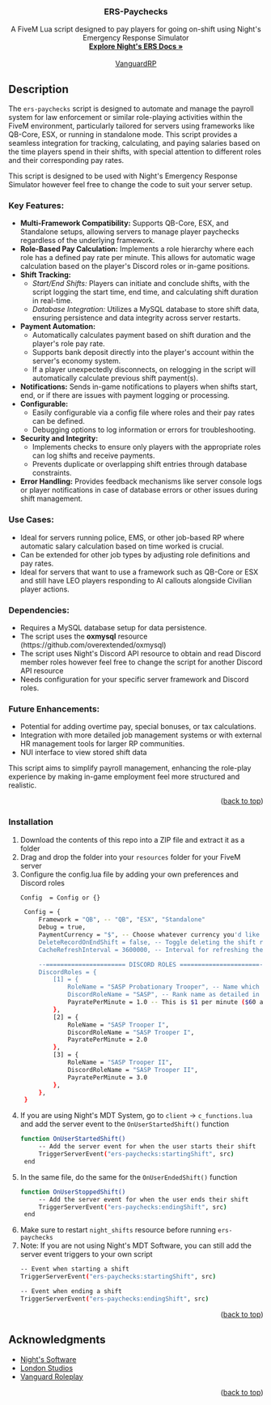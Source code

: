 <a id="readme-top"></a>


<!-- PROJECT LOGO -->
<br />
<div align="center">

<h3 align="center">ERS-Paychecks</h3>

  <p align="center">
    A FiveM Lua script designed to pay players for going on-shift using Night's Emergency Response Simulator
    <br />
    <a href="https://docs.nights-software.com/resources/ers/"><strong>Explore Night's ERS Docs »</strong></a>
    <br />
    <br />
    <a href="https://discord.gg/vgrdrp">VanguardRP</a>
  </p>
</div>


## Description

<p>The <code>ers-paychecks</code> script is designed to automate and manage the payroll system for law enforcement or similar role-playing activities within the FiveM environment, particularly tailored for servers using frameworks like QB-Core, ESX, or running in standalone mode. This script provides a seamless integration for tracking, calculating, and paying salaries based on the time players spend in their shifts, with special attention to different roles and their corresponding pay rates.</p>

<p>This script is designed to be used with Night's Emergency Response Simulator however feel free to change the code to suit
your server setup.</p>

<h3>Key Features:</h3>
<ul>
  <li><strong>Multi-Framework Compatibility:</strong> Supports QB-Core, ESX, and Standalone setups, allowing servers to manage player paychecks regardless of the underlying framework.</li>
  <li><strong>Role-Based Pay Calculation:</strong> Implements a role hierarchy where each role has a defined pay rate per minute. This allows for automatic wage calculation based on the player's Discord roles or in-game positions.</li>
  <li><strong>Shift Tracking:</strong>
    <ul>
      <li><em>Start/End Shifts:</em> Players can initiate and conclude shifts, with the script logging the start time, end time, and calculating shift duration in real-time.</li>
      <li><em>Database Integration:</em> Utilizes a MySQL database to store shift data, ensuring persistence and data integrity across server restarts.</li>
    </ul>
  </li>
  <li><strong>Payment Automation:</strong>
    <ul>
      <li>Automatically calculates payment based on shift duration and the player's role pay rate.</li>
      <li>Supports bank deposit directly into the player's account within the server's economy system.</li>
      <li>If a player unexpectedly disconnects, on relogging in the script will automatically calculate previous shift payment(s).</li>
    </ul>
  </li>
  <li><strong>Notifications:</strong> Sends in-game notifications to players when shifts start, end, or if there are issues with payment logging or processing.</li>
  <li><strong>Configurable:</strong>
    <ul>
      <li>Easily configurable via a config file where roles and their pay rates can be defined.</li>
      <li>Debugging options to log information or errors for troubleshooting.</li>
    </ul>
  </li>
  <li><strong>Security and Integrity:</strong>
    <ul>
      <li>Implements checks to ensure only players with the appropriate roles can log shifts and receive payments.</li>
      <li>Prevents duplicate or overlapping shift entries through database constraints.</li>
    </ul>
  </li>
  <li><strong>Error Handling:</strong> Provides feedback mechanisms like server console logs or player notifications in case of database errors or other issues during shift management.</li>
</ul>

<h3>Use Cases:</h3>
<ul>
  <li>Ideal for servers running police, EMS, or other job-based RP where automatic salary calculation based on time worked is crucial.</li>
  <li>Can be extended for other job types by adjusting role definitions and pay rates.</li>
  <li>Ideal for servers that want to use a framework such as QB-Core or ESX and still have LEO players responding to AI callouts alongside Civilian player actions.</li>
</ul>

<h3>Dependencies:</h3>
<ul>
  <li>Requires a MySQL database setup for data persistence.</li>
  <li>The script uses the <b>oxmysql</b> resource (https://github.com/overextended/oxmysql)
  <li>The script uses Night's Discord API resource to obtain and read Discord member roles however feel free to change the script for another Discord API resource</li>
  <li>Needs configuration for your specific server framework and Discord roles.</li>
</ul>

<h3>Future Enhancements:</h3>
<ul>
  <li>Potential for adding overtime pay, special bonuses, or tax calculations.</li>
  <li>Integration with more detailed job management systems or with external HR management tools for larger RP communities.</li>
  <li>NUI interface to view stored shift data</li>
</ul>

<p>This script aims to simplify payroll management, enhancing the role-play experience by making in-game employment feel more structured and realistic.</p>

<p align="right">(<a href="#readme-top">back to top</a>)</p>

### Installation

1. Download the contents of this repo into a ZIP file and extract it as a folder
2. Drag and drop the folder into your `resources` folder for your FiveM server
3. Configure the config.lua file by adding your own preferences and Discord roles
   ```sh
   Config  = Config or {}

    Config = {
        Framework = "QB", -- "QB", "ESX", "Standalone"
        Debug = true,
        PaymentCurrency = "$", -- Choose whatever currency you'd like $, £, YEN
        DeleteRecordOnEndShift = false, -- Toggle deleting the shift record in MySQL when the player ends their shift.
        CacheRefreshInterval = 3600000, -- Interval for refreshing the cache for player wage rates (set at 1 hour in milliseconds as default)

        --====================== DISCORD ROLES ======================--
        DiscordRoles = {
            [1] = {
                RoleName = "SASP Probationary Trooper", -- Name which is visible
                DiscordRoleName = "SASP", -- Rank name as detailed in Night's Discord API Config.lua
                PayratePerMinute = 1.0 -- This is $1 per minute ($60 an hour real-time)
            },
            [2] = {
                RoleName = "SASP Trooper I",
                DiscordRoleName = "SASP Trooper I",
                PayratePerMinute = 2.0
            },
            [3] = {
                RoleName = "SASP Trooper II",
                DiscordRoleName = "SASP Trooper II",
                PayratePerMinute = 3.0
            },
        },
    }
   ```
4. If you are using Night's MDT System, go to `client` -> `c_functions.lua` and add the server event to the `OnUserStartedShift()` function
   ```sh
   function OnUserStartedShift()
        -- Add the server event for when the user starts their shift
        TriggerServerEvent("ers-paychecks:startingShift", src)
    end
   ```
5. In the same file, do the same for the `OnUserEndedShift()` function
   ```sh
   function OnUserStoppedShift()
        -- Add the server event for when the user ends their shift
        TriggerServerEvent("ers-paychecks:endingShift", src)
    end
   ```
6. Make sure to restart `night_shifts` resource before running `ers-paychecks`
7. Note: If you are not using Night's MDT Software, you can still add the server event triggers to your own script
   ```sh
   -- Event when starting a shift
   TriggerServerEvent("ers-paychecks:startingShift", src)

   -- Event when ending a shift
   TriggerServerEvent("ers-paychecks:endingShift", src)
   ```

<p align="right">(<a href="#readme-top">back to top</a>)</p>

<!-- ACKNOWLEDGMENTS -->
## Acknowledgments

* [Night's Software](https://store.nights-software.com/)
* [London Studios](https://store.londonstudios.net/)
* [Vanguard Roleplay](https://discord.gg/vgrdrp)

<p align="right">(<a href="#readme-top">back to top</a>)</p>
